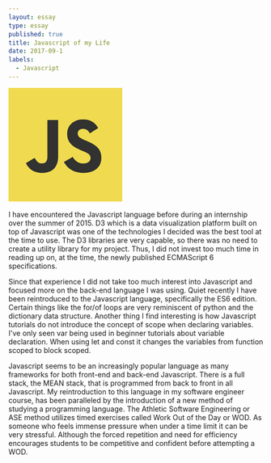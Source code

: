 ```yaml
---
layout: essay
type: essay
published: true
title: Javascript of my Life
date: 2017-09-1
labels:
  - Javascript 
---
```




<img class="ui tiny left circular floated image" src="../images/javascript.png">

I have encountered the Javascript language before during an internship 
over the summer of 2015. D3 which is a data visualization platform built 
on top of Javascript was one of the technologies I decided was the best 
tool at the time to use. The D3 libraries are very capable, so there was 
no need to create a utility library for my project. Thus, I did not 
invest too much time in reading up on, at the time, the newly published 
ECMAScript 6 specifications.


Since that experience I did not take too much interest into Javascript 
and focused more on the back-end language I was using. Quiet recently I 
have been reintroduced to the Javascript language, specifically the ES6 
edition. Certain things like the for/of loops are very reminiscent of 
python and the dictionary data structure. Another thing I find 
interesting is how Javascript tutorials do not introduce the concept of 
scope when declaring variables. I've only seen var being used in beginner 
tutorials about variable declaration. When using let and const it changes 
the variables from function scoped to block scoped.


Javascript seems to be an increasingly popular language as many 
frameworks for both front-end and back-end Javascript. There is a full 
stack, the MEAN stack, that is programmed from back to front in all 
Javascript. My reintroduction to this language in my software engineer 
course, has been paralleled by the introduction of a new method of 
studying a programming language. The Athletic Software Engineering or ASE 
method utilizes timed exercises called Work Out of the Day or WOD. As 
someone who feels immense pressure when under a time limit it can be very 
stressful. Although the forced repetition and need for efficiency 
encourages students to be competitive and confident before attempting a 
WOD. 



